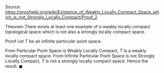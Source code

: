 # 

Source: https://proofwiki.org/wiki/Existence_of_Weakly_Locally_Compact_Space_which_is_not_Strongly_Locally_Compact/Proof_2

Theorem
There exists at least one example of a weakly locally compact topological space which is not also a strongly locally compact space.


Proof
Let $T$ be an infinite particular point space.

From Particular Point Space is Weakly Locally Compact, $T$ is a weakly locally compact space.
From Infinite Particular Point Space is not Strongly Locally Compact, $T$ is not a strongly locally compact space.
Hence the result.
$\blacksquare$





